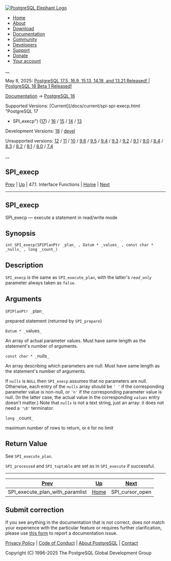 [ ![PostgreSQL Elephant Logo](/media/img/about/press/elephant.png) ](/)

  * [Home](/ "Home")
  * [About](/about/ "About")
  * [Download](/download/ "Download")
  * [Documentation](/docs/ "Documentation")
  * [Community](/community/ "Community")
  * [Developers](/developer/ "Developers")
  * [Support](/support/ "Support")
  * [Donate](/about/donate/ "Donate")
  * [Your account](/account/ "Your account")

__

May 8, 2025: [ PostgreSQL 17.5, 16.9, 15.13, 14.18, and 13.21 Released! ](/about/news/postgresql-175-169-1513-1418-and-1321-released-3072/) | [ PostgreSQL 18 Beta 1 Released! ](/about/news/postgresql-18-beta-1-released-3070/)

[Documentation](/docs/ "Documentation") -> [PostgreSQL
16](/docs/16/index.html)

Supported Versions: [Current](/docs/current/spi-spi-execp.html "PostgreSQL 17
- SPI_execp") ([17](/docs/17/spi-spi-execp.html "PostgreSQL 17 - SPI_execp"))
/ [16](/docs/16/spi-spi-execp.html "PostgreSQL 16 - SPI_execp") /
[15](/docs/15/spi-spi-execp.html "PostgreSQL 15 - SPI_execp") /
[14](/docs/14/spi-spi-execp.html "PostgreSQL 14 - SPI_execp") /
[13](/docs/13/spi-spi-execp.html "PostgreSQL 13 - SPI_execp")

Development Versions: [18](/docs/18/spi-spi-execp.html "PostgreSQL 18 -
SPI_execp") / [devel](/docs/devel/spi-spi-execp.html "PostgreSQL devel -
SPI_execp")

Unsupported versions: [12](/docs/12/spi-spi-execp.html "PostgreSQL 12 -
SPI_execp") / [11](/docs/11/spi-spi-execp.html "PostgreSQL 11 - SPI_execp") /
[10](/docs/10/spi-spi-execp.html "PostgreSQL 10 - SPI_execp") /
[9.6](/docs/9.6/spi-spi-execp.html "PostgreSQL 9.6 - SPI_execp") /
[9.5](/docs/9.5/spi-spi-execp.html "PostgreSQL 9.5 - SPI_execp") /
[9.4](/docs/9.4/spi-spi-execp.html "PostgreSQL 9.4 - SPI_execp") /
[9.3](/docs/9.3/spi-spi-execp.html "PostgreSQL 9.3 - SPI_execp") /
[9.2](/docs/9.2/spi-spi-execp.html "PostgreSQL 9.2 - SPI_execp") /
[9.1](/docs/9.1/spi-spi-execp.html "PostgreSQL 9.1 - SPI_execp") /
[9.0](/docs/9.0/spi-spi-execp.html "PostgreSQL 9.0 - SPI_execp") /
[8.4](/docs/8.4/spi-spi-execp.html "PostgreSQL 8.4 - SPI_execp") /
[8.3](/docs/8.3/spi-spi-execp.html "PostgreSQL 8.3 - SPI_execp") /
[8.2](/docs/8.2/spi-spi-execp.html "PostgreSQL 8.2 - SPI_execp") /
[8.1](/docs/8.1/spi-spi-execp.html "PostgreSQL 8.1 - SPI_execp") /
[8.0](/docs/8.0/spi-spi-execp.html "PostgreSQL 8.0 - SPI_execp") /
[7.4](/docs/7.4/spi-spi-execp.html "PostgreSQL 7.4 - SPI_execp")

__

SPI_execp  
---  
[Prev](spi-spi-execute-plan-with-paramlist.html "SPI_execute_plan_with_paramlist")  | [Up](spi-interface.html "47.1. Interface Functions") | 47.1. Interface Functions | [Home](index.html "PostgreSQL 16.9 Documentation") |  [Next](spi-spi-cursor-open.html "SPI_cursor_open")  
  
* * *

## SPI_execp

SPI_execp — execute a statement in read/write mode

## Synopsis

    
    
    int SPI_execp(SPIPlanPtr _plan_ , Datum * _values_ , const char * _nulls_ , long _count_)
    

## Description

`SPI_execp` is the same as `SPI_execute_plan`, with the latter's _`read_only`_
parameter always taken as `false`.

## Arguments

`SPIPlanPtr _`plan`_`

    

prepared statement (returned by `SPI_prepare`)

`Datum * _`values`_`

    

An array of actual parameter values. Must have same length as the statement's
number of arguments.

`const char * _`nulls`_`

    

An array describing which parameters are null. Must have same length as the
statement's number of arguments.

If _`nulls`_ is `NULL` then `SPI_execp` assumes that no parameters are null.
Otherwise, each entry of the _`nulls`_ array should be `' '` if the
corresponding parameter value is non-null, or `'n'` if the corresponding
parameter value is null. (In the latter case, the actual value in the
corresponding _`values`_ entry doesn't matter.) Note that _`nulls`_ is not a
text string, just an array: it does not need a `'\0'` terminator.

`long _`count`_`

    

maximum number of rows to return, or `0` for no limit

## Return Value

See `SPI_execute_plan`.

`SPI_processed` and `SPI_tuptable` are set as in `SPI_execute` if successful.

* * *

[Prev](spi-spi-execute-plan-with-paramlist.html "SPI_execute_plan_with_paramlist")  | [Up](spi-interface.html "47.1. Interface Functions") |  [Next](spi-spi-cursor-open.html "SPI_cursor_open")  
---|---|---  
SPI_execute_plan_with_paramlist  | [Home](index.html "PostgreSQL 16.9 Documentation") |  SPI_cursor_open  
  
## Submit correction

If you see anything in the documentation that is not correct, does not match
your experience with the particular feature or requires further clarification,
please use [this form](/account/comments/new/16/spi-spi-execp.html/) to report
a documentation issue.

[Privacy Policy](/about/privacypolicy) | [Code of Conduct](/about/policies/coc/) | [About PostgreSQL](/about/) | [Contact](/about/contact/)  

Copyright (C) 1996-2025 The PostgreSQL Global Development Group

